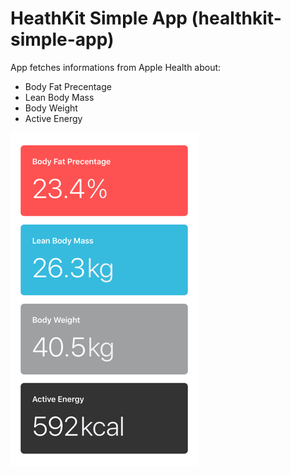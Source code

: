 # HeathKit Simple App (healthkit-simple-app)

App fetches informations from Apple Health about:
- Body Fat Precentage
- Lean Body Mass
- Body Weight
- Active Energy

![image](https://raw.githubusercontent.com/adamgolczak/health-quest-app/master/cover.png)
